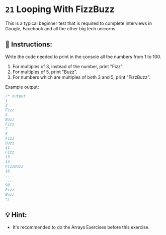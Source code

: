 # `21` Looping With FizzBuzz

This is a typical beginner test that is required to complete interviews in Google, Facebook and all the other big tech unicorns.


## 📝 Instructions:
Write the code needed to print in the console all the numbers from 1 to 100.
1. For multiples of 3, instead of the number, print "Fizz".
2. For multiples of 5, print "Buzz".
3. For numbers which are multiples of both 3 and 5, print "FizzBuzz".

Example output:

```js
/* output
1
2
Fizz
4
Buzz
Fizz
7
8
Fizz
Buzz
11
Fizz
13
14
FizzBuzz
16
....
....
98
Fizz
Buzz
*/

```


## 💡 Hint:

- It's recommended to do the Arrays Exercises before this exercise.
